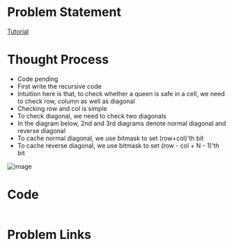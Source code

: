 # Problem Statement

[Tutorial](https://www.youtube.com/watch?v=7qWsFBBTFRE&list=PL-Jc9J83PIiFJRioti3ZV7QabwoJK6eKe&index=20)

# Thought Process
- Code pending
- First write the recursive code
- Intuition here is that, to check whether a queen is safe in a cell, we need to check row, column as well as diagonal
- Checking row and col is simple
- To check diagonal, we need to check two diagonals
- In the diagram below, 2nd and 3rd diagrams denote normal diagonal and reverse diagonal
- To cache normal diagonal, we use bitmask to set (row+col)'th bit
- To cache reverse diagonal, we use bitmask to set (row - col + N - 1)'th bit

![image](https://user-images.githubusercontent.com/10897423/148641382-866d4296-effc-4ad9-96c2-ef3255af3e99.png)

# Code
```cpp
```

# Problem Links

